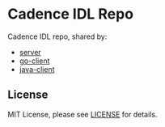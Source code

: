 # Cadence IDL Repo
Cadence IDL repo, shared by:
* [server](https://github.com/uber/cadence)
* [go-client](https://github.com/uber-go/cadence-client)
* [java-client](https://github.com/uber/cadence-java-client)

## License

MIT License, please see [LICENSE](https://github.com/uber/cadence-idl/blob/master/LICENSE) for details.
